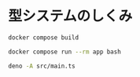 # 型システムのしくみ

```bash
docker compose build
```

```bash
docker compose run --rm app bash
```


```bash
deno -A src/main.ts
```

